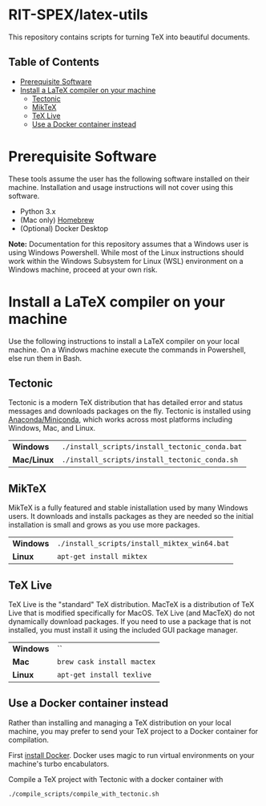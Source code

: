 # RIT-SPEX/latex-utils
This repository contains scripts for turning TeX into beautiful documents.

## Table of Contents
* [Prerequisite Software](#prerequisite-software)
* [Install a LaTeX compiler on your machine](#Install-a-LaTeX-compiler-on-your-machine)
    * [Tectonic](#Tectonic)
    * [MikTeX](#MikTeX)
    * [TeX Live](#TeX-Live)
    * [Use a Docker container instead](#Use-a-Docker-container-instead)

# Prerequisite Software
These tools assume the user has the following software installed on their
machine. Installation and usage instructions will not cover using this
software.

* Python 3.x
* (Mac only)
  [Homebrew](https://treehouse.github.io/installation-guides/mac/homebrew)
* (Optional) Docker Desktop

**Note:** Documentation for this repository assumes that a Windows user is
using Windows Powershell. While most of the Linux instructions should work
within the Windows Subsystem for Linux (WSL) environment on a Windows machine,
proceed at your own risk. 

# Install a LaTeX compiler on your machine
Use the following instructions to install a LaTeX compiler on your local
machine. On a Windows machine execute the commands in Powershell, else run them
in Bash.

## Tectonic
Tectonic is a modern TeX distribution that has detailed error and status
messages and downloads packages on the fly. Tectonic is installed using
[Anaconda/Miniconda](https://docs.conda.io/projects/conda/en/latest/user-guide/install/index.html#),
which works across most platforms including Windows, Mac, and Linux.

|     |     |
| --- | --- |
| **Windows** | `./install_scripts/install_tectonic_conda.bat` |
| **Mac/Linux** | `./install_scripts/install_tectonic_conda.sh` |

## MikTeX
MikTeX is a fully featured and stable inistallation used by many Windows users.
It downloads and installs packages as they are needed so the initial
installation is small and grows as you use more packages.

|     |     |
| --- | --- |
| **Windows** | `./install_scripts/install_miktex_win64.bat` |
| **Linux** | `apt-get install miktex` |

## TeX Live
TeX Live is the "standard" TeX distribution. MacTeX is a distribution of TeX
Live that is modified specifically for MacOS. TeX Live (and MacTeX) do not
dynamically download packages. If you need to use a package that is not
installed, you must install it using the included GUI package manager.

|     |     |
| --- | --- |
| **Windows** | `` |
| **Mac** | `brew cask install mactex` |
| **Linux** | `apt-get install texlive` |

## Use a Docker container instead
Rather than installing and managing a TeX distribution on your local machine,
you may prefer to send your TeX project to a Docker container for compilation.

First [install Docker](https://docs.docker.com/install/). Docker uses magic to
run virtual environments on your machine's turbo encabulators.

Compile a TeX project with Tectonic with a docker container with
```shell
./compile_scripts/compile_with_tectonic.sh
```